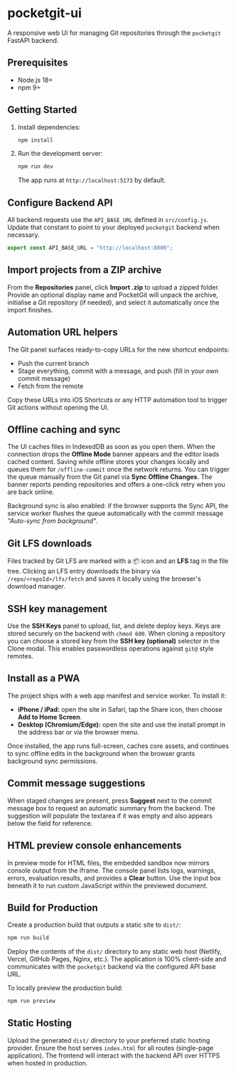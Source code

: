 # pocketgit-ui

A responsive web UI for managing Git repositories through the `pocketgit` FastAPI backend.

## Prerequisites

- Node.js 18+
- npm 9+

## Getting Started

1. Install dependencies:

   ```bash
   npm install
   ```

2. Run the development server:

   ```bash
   npm run dev
   ```

   The app runs at `http://localhost:5173` by default.

## Configure Backend API

All backend requests use the `API_BASE_URL` defined in `src/config.js`. Update that constant to point to your deployed `pocketgit` backend when necessary.

```js
export const API_BASE_URL = "http://localhost:8000";
```

## Import projects from a ZIP archive

From the **Repositories** panel, click **Import .zip** to upload a zipped folder. Provide an optional display name and PocketGit will unpack the archive, initialise a Git repository (if needed), and select it automatically once the import finishes.

## Automation URL helpers

The Git panel surfaces ready-to-copy URLs for the new shortcut endpoints:

- Push the current branch
- Stage everything, commit with a message, and push (fill in your own commit message)
- Fetch from the remote

Copy these URLs into iOS Shortcuts or any HTTP automation tool to trigger Git actions without opening the UI.

## Offline caching and sync

The UI caches files in IndexedDB as soon as you open them. When the connection drops the **Offline Mode** banner appears and the editor loads cached content. Saving while offline stores your changes locally and queues them for `/offline-commit` once the network returns. You can trigger the queue manually from the Git panel via **Sync Offline Changes**. The banner reports pending repositories and offers a one-click retry when you are back online.

Background sync is also enabled: if the browser supports the Sync API, the service worker flushes the queue automatically with the commit message _"Auto-sync from background"_.

## Git LFS downloads

Files tracked by Git LFS are marked with a 📦 icon and an **LFS** tag in the file tree. Clicking an LFS entry downloads the binary via `/repo/<repoId>/lfs/fetch` and saves it locally using the browser's download manager.

## SSH key management

Use the **SSH Keys** panel to upload, list, and delete deploy keys. Keys are stored securely on the backend with `chmod 600`. When cloning a repository you can choose a stored key from the **SSH key (optional)** selector in the Clone modal. This enables passwordless operations against `git@` style remotes.

## Install as a PWA

The project ships with a web app manifest and service worker. To install it:

- **iPhone / iPad:** open the site in Safari, tap the Share icon, then choose **Add to Home Screen**.
- **Desktop (Chromium/Edge):** open the site and use the install prompt in the address bar or via the browser menu.

Once installed, the app runs full-screen, caches core assets, and continues to sync offline edits in the background when the browser grants background sync permissions.

## Commit message suggestions

When staged changes are present, press **Suggest** next to the commit message box to request an automatic summary from the backend. The suggestion will populate the textarea if it was empty and also appears below the field for reference.

## HTML preview console enhancements

In preview mode for HTML files, the embedded sandbox now mirrors console output from the iframe. The console panel lists logs, warnings, errors, evaluation results, and provides a **Clear** button. Use the input box beneath it to run custom JavaScript within the previewed document.

## Build for Production

Create a production build that outputs a static site to `dist/`:

```bash
npm run build
```

Deploy the contents of the `dist/` directory to any static web host (Netlify, Vercel, GitHub Pages, Nginx, etc.). The application is 100% client-side and communicates with the `pocketgit` backend via the configured API base URL.

To locally preview the production build:

```bash
npm run preview
```

## Static Hosting

Upload the generated `dist/` directory to your preferred static hosting provider. Ensure the host serves `index.html` for all routes (single-page application). The frontend will interact with the backend API over HTTPS when hosted in production.
